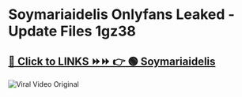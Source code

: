 
 # Soymariaidelis Onlyfans Leaked - Update Files 1gz38

## <h2><a href="https://clipsfans.com/Soymariaidelis&ref=git">🔗 Click to LINKS ⏩⏩ 👉 🟢 Soymariaidelis </a></h2>

<a href="https://clipsfans.com/Soymariaidelis&ref=git" rel="nofollow" data-target="animated-image.originalLink"><img src="https://i.ibb.co.com/xMMVF88/686577567.gif" alt="Viral Video Original" style="max-width: 100%; display: inline-block;" data-target="animated-image.originalImage"></a>

